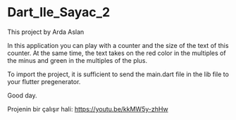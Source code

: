 # Dart_Ile_Sayac_2

This project by Arda Aslan

In this application you can play with a counter and the size of the text of this counter. At the same time, the text takes on the red color in the multiples of the minus and green in the multiples of the plus.

To import the project, it is sufficient to send the main.dart file in the lib file to your flutter pregenerator.

Good day.

Projenin bir çalışır hali: https://youtu.be/kkMW5y-zhHw
